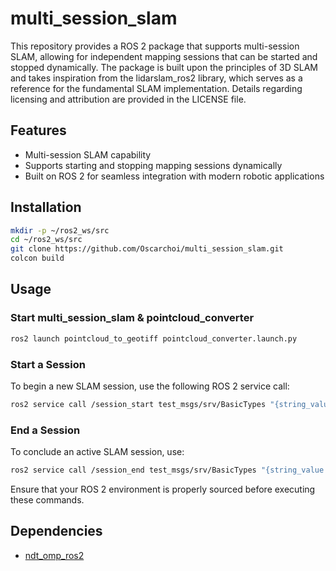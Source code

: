 # multi_session_slam

This repository provides a ROS 2 package that supports multi-session SLAM, allowing for independent mapping sessions that can be started and stopped dynamically. The package is built upon the principles of 3D SLAM and takes inspiration from the lidarslam_ros2 library, which serves as a reference for the fundamental SLAM implementation. Details regarding licensing and attribution are provided in the LICENSE file.

## Features

- Multi-session SLAM capability
- Supports starting and stopping mapping sessions dynamically
- Built on ROS 2 for seamless integration with modern robotic applications

## Installation

```bash
mkdir -p ~/ros2_ws/src
cd ~/ros2_ws/src
git clone https://github.com/Oscarchoi/multi_session_slam.git
colcon build
```

## Usage

### Start multi_session_slam & pointcloud_converter

```bash
ros2 launch pointcloud_to_geotiff pointcloud_converter.launch.py
```

### Start a Session

To begin a new SLAM session, use the following ROS 2 service call:

```bash
ros2 service call /session_start test_msgs/srv/BasicTypes "{string_value: 'Hello'}"
```

### End a Session

To conclude an active SLAM session, use:

```bash
ros2 service call /session_end test_msgs/srv/BasicTypes "{string_value: 'Hello'}"
```

Ensure that your ROS 2 environment is properly sourced before executing these commands.

## Dependencies

- [ndt_omp_ros2](https://github.com/rsasaki0109/ndt_omp_ros2)
